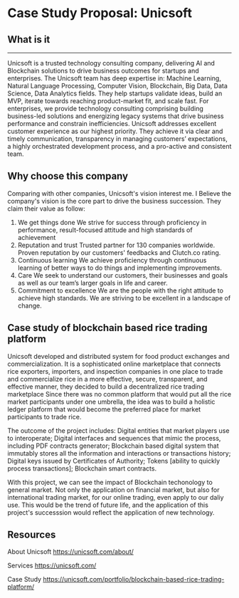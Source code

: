 # Case Study Proposal: Unicsoft

## What is it
--------
Unicsoft is a trusted technology consulting company, delivering AI and Blockchain solutions to drive business outcomes for startups and enterprises.  The Unicsoft team has deep expertise in: Machine Learning, Natural Language Processing, Computer Vision, Blockchain, Big Data, Data Science, Data Analytics fields. They help startups validate ideas, build an MVP, iterate towards reaching product-market fit, and scale fast. For enterprises, we provide technology consulting comprising building business-led solutions and energizing legacy systems that drive business performance and constrain inefficiencies. Unicsoft addresses excellent customer experience as our highest priority. They achieve it via clear and timely communication, transparency in managing customers’ expectations, a highly orchestrated development process, and a pro-active and consistent team.
## Why choose this company
Comparing with other companies, Unicsoft's vision interest me. I Believe the company's vision is the core part to drive the business succession. They claim their value as follow:
1. We get things done
We strive for success through proficiency in performance, result-focused attitude and high standards of achievement
2. Reputation and trust
Trusted partner for 130 companies worldwide. Proven reputation by our customers' feedbacks and Clutch.co rating.
3. Continuous learning
We achieve proficiency through continuous learning of better ways to do things and implementing improvements.
4. Care
We seek to understand our customers, their businesses and goals as well as our team’s larger goals in life and career.
5. Commitment to excellence
We are the people with the right attitude to achieve high standards. We are striving to be excellent in a landscape of change.

## Case study of blockchain based rice trading platform
Unicsoft developed and distributed system for food product exchanges and commercialization.
It is a sophisticated online marketplace that connects rice exporters, importers, and inspection companies in one place to trade and commercialize rice in a more effective, secure, transparent, and effective manner, they decided to build a decentralized rice trading marketplace
Since there was no common platform that would put all the rice market participants under one umbrella, the idea was to build a holistic ledger platform that would become the preferred place for market participants to trade rice.

The outcome of the project includes: Digital entities that market players use to interoperate; Digital interfaces and sequences that mimic the process, including PDF contracts generator; Blockchain based digital system that immutably stores all the information and interactions or transactions history; Digital keys issued by Certificates of Authority; Tokens [ability to quickly process transactions]; Blockchain smart contracts. 

With this project, we can see the impact of Blockchain techonology to general market. Not only the application on financial market, but also for international trading market, for our online trading, even apply to our daliy use. This would be the trend of future life, and the application of this project's successsion would reflect the application of new technology. 

## Resources
About Unicsoft https://unicsoft.com/about/

Services https://unicsoft.com/

Case Study https://unicsoft.com/portfolio/blockchain-based-rice-trading-platform/

